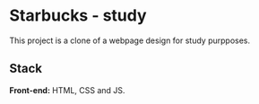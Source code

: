 # Starbucks - study

This project is a clone of a webpage design for study purpposes.

## Stack

**Front-end:** HTML, CSS and JS. 
